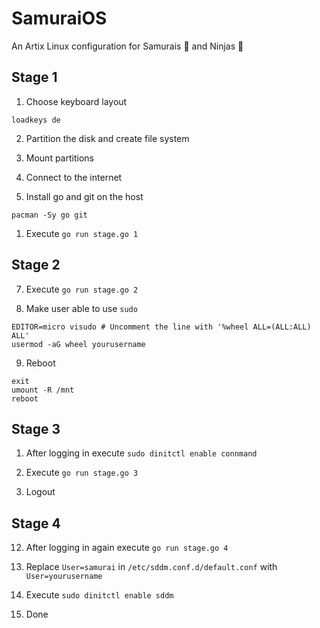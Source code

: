 # SamuraiOS

An Artix Linux configuration for Samurais 👹 and Ninjas 🥷

## Stage 1

1. Choose keyboard layout
```
loadkeys de
```

2. Partition the disk and create file system

3. Mount partitions

4. Connect to the internet

5. Install go and git on the host
```
pacman -Sy go git
```

1. Execute `go run stage.go 1`

## Stage 2

7. Execute `go run stage.go 2`

8. Make user able to use `sudo`
```
EDITOR=micro visudo # Uncomment the line with '%wheel ALL=(ALL:ALL) ALL'
usermod -aG wheel yourusername
```

9.  Reboot
```
exit
umount -R /mnt
reboot
```

## Stage 3

1.  After logging in execute `sudo dinitctl enable connmand`

2. Execute `go run stage.go 3`

3.  Logout

## Stage 4

12. After logging in again execute `go run stage.go 4`

13. Replace `User=samurai` in `/etc/sddm.conf.d/default.conf` with `User=yourusername`

14. Execute `sudo dinitctl enable sddm`

15. Done